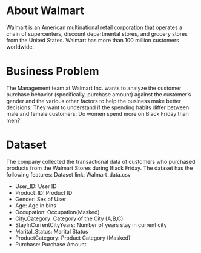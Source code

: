# About Walmart
Walmart is an American multinational retail corporation that operates a chain of supercenters, discount departmental stores, and grocery stores from the United States. Walmart has more than 100 million customers worldwide.


# Business Problem
The Management team at Walmart Inc. wants to analyze the customer purchase behavior (specifically, purchase amount) against the customer’s gender and the various other factors to help the business make better decisions. They want to understand if the spending habits differ between male and female customers: Do women spend more on Black Friday than men? 

# Dataset
The company collected the transactional data of customers who purchased products from the Walmart Stores during Black Friday. The dataset has the following features:
Dataset link: Walmart_data.csv

- User_ID:	User ID
- Product_ID:	Product ID
- Gender:	Sex of User
- Age:	Age in bins
- Occupation:	Occupation(Masked)
- City_Category:	Category of the City (A,B,C)
- StayInCurrentCityYears:	Number of years stay in current city
- Marital_Status:	Marital Status
- ProductCategory:	Product Category (Masked)
- Purchase:	Purchase Amount
